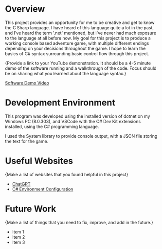 # Overview

This project provides an opportunity for me to be creative and get to know the C Sharp language. I have heard of this language quite a lot in the past, and I've heard the term '.net' mentioned, but I've never had much exposure to the language at all before now. My goal for this project is to produce a working console based adventure game, with multiple different endings depending on your decisions throughout the game. I hope to learn the basics of C# syntax surrounding basic control flow through this project.

{Provide a link to your YouTube demonstration. It should be a 4-5 minute demo of the software running and a walkthrough of the code. Focus should be on sharing what you learned about the language syntax.}

[Software Demo Video](http://youtube.link.goes.here)

# Development Environment

This program was developed using the installed version of dotnet on my Windows PC (8.0.303), and VSCode with the C# Dev Kit extensions installed, using the C# programming language. 

I used the System library to provide console output, with a JSON file storing the text for the game.

# Useful Websites

{Make a list of websites that you found helpful in this project}

- [ChatGPT](https://chatgpt.com)
- [C# Environment Configuration](https://www.geeksforgeeks.org/setting-environment-c-sharp/)

# Future Work

{Make a list of things that you need to fix, improve, and add in the future.}

- Item 1
- Item 2
- Item 3